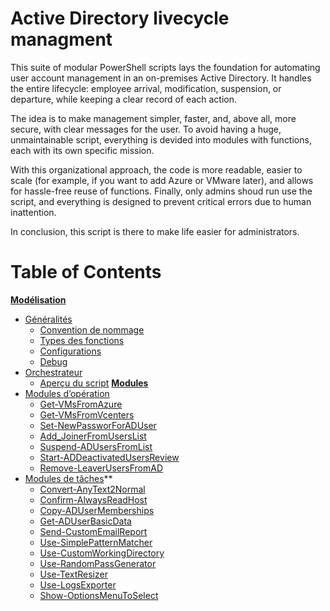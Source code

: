 # Active Directory livecycle managment
This suite of modular PowerShell scripts lays the foundation for automating user account management in an on-premises Active Directory. 
It handles the entire lifecycle: employee arrival, modification, suspension, or departure, while keeping a clear record of each action.

The idea is to make management simpler, faster, and, above all, more secure, with clear messages for the user.
To avoid having a huge, unmaintainable script, everything is devided into modules with functions, each with its own specific mission.

With this organizational approach, the code is more readable, easier to scale (for example, if you want to add Azure or VMware later), and allows for hassle-free reuse of functions.
Finally, only admins shoud run use the script, and everything is designed to prevent critical errors due to human inattention. 

In conclusion, this script is there to make life easier for administrators.


# Table of Contents
**[Modélisation](documentation/conception.md)**
  - [Généralités](documentation/conception.md#Généralités)
    - [Convention de nommage](documentation/conception.md#Convention-de-nommage)
    - [Types des fonctions](documentation/conception.md#Types-des-fonctions)
    - [Configurations](documentation/conception.md#Configurations)
    - [Debug](documentation/conception.md#Debug)
  - [Orchestrateur](documentation/conception.md#Orchestrateur)
    - [Aperçu du script](/poject/Orchetrator.ps1)
[**Modules**](/poject/modules)
  - [Modules d’opération](/poject/modules/operations/readme.md)
    - [Get-VMsFromAzure](/poject/modules/operations/TPI_OPS_BackupAzureVM.psm1)
    - [Get-VMsFromVcenters](/poject/modules/operations/TPI_OPS_BackupVcenterVM.psm1)
    - [Set-NewPassworForADUser](/poject/modules/operations/TPI_OPS_ResetPassword.psm1)
    - [Add_JoinerFromUsersList](/poject/modules/operations/TPI_OPS_Joiners.psm1)
    - [Suspend-ADUsersFromList](/poject/modules/operations/TPI_OPS_Suspension.psm1)
    - [Start-ADDeactivatedUsersReview](/poject/modules/operations/TPI_OPS_Review.psm1)
    - [Remove-LeaverUsersFromAD](/poject/modules/operations/TPI_OPS_Leaver.psm1)
  - [Modules de tâches](/poject/modules/tasks/readme.md)**
    - [Convert-AnyText2Normal](/poject/modules/tasks/TPI_TSK_ConvertAnyText2Normal.psm1)
    - [Confirm-AlwaysReadHost](/poject/modules/tasks/TPI_TSK_AlwaysReadHost.psm1)
    - [Copy-ADUserMemberships](/poject/modules/tasks/TPI_TSK_CopyADUserMemberships.psm1)
    - [Get-ADUserBasicData](/poject/modules/tasks/TPI_TSK_GetADUserBasicData.psm1)
    - [Send-CustomEmailReport](/poject/modules/tasks/TPI_TSK_SendCustomEmailReport.psm1)
    - [Use-SimplePatternMatcher](/poject/modules/tasks/TPI_TSK_ShortTools.psm1)
    - [Use-CustomWorkingDirectory](/poject/modules/tasks/TPI_TSK_ShortTools.psm1)
    - [Use-RandomPassGenerator](/poject/modules/tasks/TPI_TSK_ShortTools.psm1)
    - [Use-TextResizer](/poject/modules/tasks/TPI_TSK_ShortTools.psm1)
    - [Use-LogsExporter](/poject/modules/tasks/TPI_TSK_ShortTools.psm1)
    - [Show-OptionsMenuToSelect](/poject/modules/tasks/TPI_TSK_ShowOptionsMenuToSelect.psm1)



